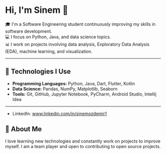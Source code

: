 # Hi, I'm Sinem 👋

🎓 I'm a Software Engineering student continuously improving my skills in software development.  
💻 I focus on Python, Java, and data science topics.  
📊 I work on projects involving data analysis, Exploratory Data Analysis (EDA), machine learning, and visualization.

---

## 🚀 Technologies I Use

- **Programming Languages:** Python, Java, Dart, Flutter, Kotlin 
- **Data Science:** Pandas, NumPy, Matplotlib, Seaborn 
- **Tools:** Git, GitHub, Jupyter Notebook, PyCharm, Android Studio, Intellij Idea

---

- LinkedIn: www.linkedin.com/in/sinemozdemir1

## 🌱 About Me

I love learning new technologies and constantly work on projects to improve myself. I am a team player and open to contributing to open source projects.
